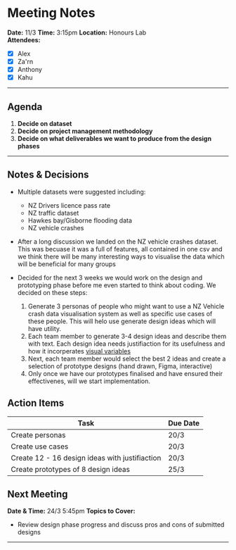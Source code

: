 # Meeting Notes

**Date:** 11/3
**Time:** 3:15pm
**Location:** Honours Lab  
**Attendees:**  
- [x] Alex
- [x] Za'rn
- [x] Anthony
- [x] Kahu

---

## Agenda
1. **Decide on dataset**
1. **Decide on project management methodology**
1. **Decide on what deliverables we want to produce from the design phases**
---

## Notes & Decisions
- Multiple datasets were suggested including: 
    - NZ Drivers licence pass rate
    - NZ traffic dataset
    - Hawkes bay/Gisborne flooding data
    - NZ vehicle crashes

- After a long discussion we landed on the NZ vehicle crashes dataset. This was becuase it was a full of features, all contained in one csv and we think there will be many interesting ways to visualise the data which will be beneficial for many groups

- Decided for the next 3 weeks we would work on the design and prototyping phase before me even started to think about coding. We decided on these steps:
    1. Generate 3 personas of people who might want to use a NZ Vehicle crash data visualisation system as well as specific use cases of these people. This will helo use generate design ideas which will have utility.
    1. Each team member to generate 3-4 design ideas and describe them with text. Each design idea needs justifiaction for its usefulness and how it incorperates [visual variables](https://en.wikipedia.org/wiki/Visual_variable)
    1. Next, each team member would select the best 2 ideas and create a selection of prototype designs (hand drawn, Figma, interactive)
    1. Only once we have our prototypes finalised and have ensured their effectivenes, will we start implementation. 

## Action Items
| Task | Due Date |
|------|----------|
| Create personas | 20/3 |
| Create use cases | 20/3 |
| Create 12 - 16 design ideas with justifiaction | 20/3 |
| Create prototypes of 8 design ideas | 25/3 |

## Next Meeting
**Date & Time:** 24/3 5:45pm
**Topics to Cover:**
- Review design phase progress and discuss pros and cons of submitted designs 

---

